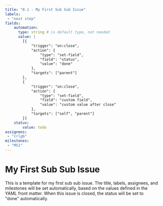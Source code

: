 ```yaml
---
title: "0.1 - My First Sub Sub Issue"
labels:
 - "next step"
fields:
    automation:
      type: string # is default type, not needed
      value: |
        [{
            "trigger": "on:close",
            "action": {
                "type": "set-field",
                "field": "status",
                "value": "done"
            },
            "targets": ["parent"]
        },
        {
            "trigger": "on:close",
            "action": {
                "type": "set-field",
                "field": "custom field",
                "value": "custom value after close"
            },
            "targets": ["self", "parent"]
        }]
    status:
        value: todo
assignees:
 - "crlgb"
milestones:
 - "MS1"
---
```

# My First Sub Sub Issue

This is a template for my first sub sub issue.
The title, labels, assignees, and milestones will be set automatically, based on the values defined in the YAML front matter.
When this issue is closed, the status will be set to "done" automatically.
